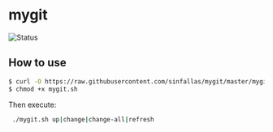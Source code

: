 mygit
===========

![Status](https://api.travis-ci.org/sinfallas/mygit.svg) 

## How to use

```bash
$ curl -O https://raw.githubusercontent.com/sinfallas/mygit/master/mygit.sh
$ chmod +x mygit.sh
```
Then execute:

```bash
 ./mygit.sh up|change|change-all|refresh
```
